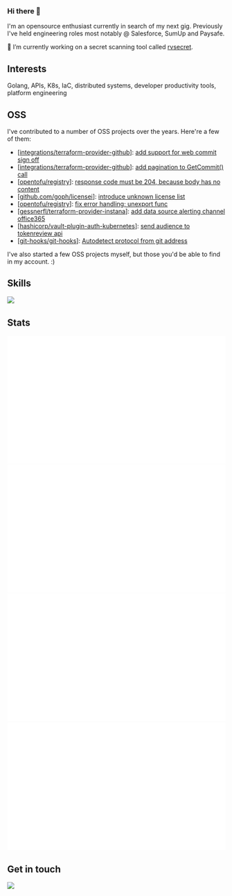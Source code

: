 ### Hi there 👋

I'm an opensource enthusiast currently in search of my next gig. Previously I've held engineering roles most notably @ Salesforce, SumUp and Paysafe.

🔭 I’m currently working on a secret scanning tool called [rvsecret](https://github.com/rumenvasilev/rvsecret).

## Interests
Golang, APIs, K8s, IaC, distributed systems, developer productivity tools, platform engineering

## OSS
I've contributed to a number of OSS projects over the years. Here're a few of them:

- [[integrations/terraform-provider-github](https://github.com/integrations/terraform-provider-github)]: [add support for web commit sign off](https://github.com/integrations/terraform-provider-github/pull/2007)
- [[integrations/terraform-provider-github](https://github.com/integrations/terraform-provider-github)]: [add pagination to GetCommit() call](https://github.com/integrations/terraform-provider-github/pull/2009)
- [[opentofu/registry](https://github.com/opentofu/registry)]: [response code must be 204, because body has no content](https://github.com/opentofu/registry/pull/158)
- [[github.com/goph/licensei](https://github.com/goph/licensei)]: [introduce unknown license list](https://github.com/goph/licensei/pull/75)
- [[opentofu/registry](https://github.com/opentofu/registry)]: [fix error handling; unexport func](https://github.com/opentofu/registry-alpha/pull/100)
- [[gessnerfl/terraform-provider-instana](https://github.com/gessnerfl/terraform-provider-instana)]: [add data source alerting channel office365](https://github.com/gessnerfl/terraform-provider-instana/pull/151)
- [[hashicorp/vault-plugin-auth-kubernetes](https://github.com/hashicorp/vault-plugin-auth-kubernetes)]: [send audience to tokenreview api](https://github.com/hashicorp/vault-plugin-auth-kubernetes/pull/74)
- [[git-hooks/git-hooks](https://github.com/git-hooks/git-hooks)]: [Autodetect protocol from git address](https://github.com/git-hooks/git-hooks/pull/25)

I've also started a few OSS projects myself, but those you'd be able to find in my account. :)

## Skills
<img src="https://skillicons.dev/icons?i=go,bash,linux,aws,docker,kubernetes,kafka,github,jenkins" />

## Stats
![](https://raw.githubusercontent.com/rumenvasilev/github-stats/master/generated/overview.svg#gh-dark-mode-only)
![](https://raw.githubusercontent.com/rumenvasilev/github-stats/master/generated/overview.svg#gh-light-mode-only)
![](https://raw.githubusercontent.com/rumenvasilev/github-stats/master/generated/languages.svg#gh-dark-mode-only)
![](https://raw.githubusercontent.com/rumenvasilev/github-stats/master/generated/languages.svg#gh-light-mode-only)

## Get in touch
[<img src="https://img.shields.io/badge/LinkedIn-0077B5?style=for-the-badge&logo=linkedin&logoColor=white" />](https://linkedin.com/in/rumenvasilev)
